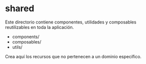 # shared

Este directorio contiene componentes, utilidades y composables reutilizables en toda la aplicación.

- components/
- composables/
- utils/

Crea aquí los recursos que no pertenecen a un dominio específico. 